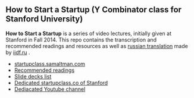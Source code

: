 How to Start a Startup (Y Combinator class for Stanford University)
-------------------------
**How to Start a Startup** is a series of video lectures, initially given at Stanford in Fall 2014. This repo contains the transcription and recommended readings and resources as well as [russian translation](/RU) made by [iidf.ru](http://www.iidf.ru/) .

* [startupclass.samaltman.com](https://startupclass.samaltman.com/)
* [Recommended readings](http://startupclass.samaltman.com/lists/readings/)
* [Slide decks list](https://startupclass.samaltman.com/lists/about/)
* [Dedicated startupclass.co of Stanford](https://startupclass.co/)
* [Dediacated Youtube channel](https://www.youtube.com/channel/UCxIJaCMEptJjxmmQgGFsnCg)